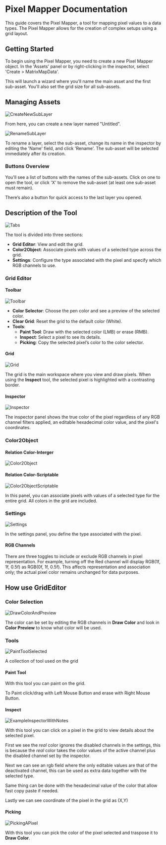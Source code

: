 # **Pixel Mapper Documentation**

This guide covers the Pixel Mapper, a tool for mapping pixel values to a data types. The Pixel Mapper allows for the creation of complex setups using a grid layout.

## **Getting Started**

To begin using the Pixel Mapper, you need to create a new Pixel Mapper object. In the 'Assets' panel or by right-clicking in the inspector, select 'Create > MatrixMapData'.

This will launch a wizard where you'll name the main asset and the first sub-asset. You'll also set the grid size for all sub-assets.

## **Managing Assets**

![CreateNewSubLayer](CreateNewSubLayer.gif)

From here, you can create a new layer named "Untitled".

![RenameSubLayer](RenameSubLayer.gif)

To rename a layer, select the sub-asset, change its name in the inspector by editing the 'Name' field, and click 'Rename'. The sub-asset will be selected immediately after its creation.

### **Buttons Overview**

You'll see a list of buttons with the names of the sub-assets. Click on one to open the tool, or click 'X' to remove the sub-asset (at least one sub-asset must remain).

There’s also a button for quick access to the last layer you opened.

## **Description of the Tool**

![Tabs](TabsOfTheTool.png)

The tool is divided into three sections:
- **Grid Editor**: View and edit the grid.
- **Color2Object**: Associate pixels with values of a selected type across the grid.
- **Settings**: Configure the type associated with the pixel and specify which RGB channels to use.

### **Grid Editor**

#### **Toolbar**

![Toolbar](GridEditorToolbar.png)

- **Color Selector**: Choose the pen color and see a preview of the selected color.
- **Clear Grid**: Reset the grid to the default color (White).
- **Tools**:
  - **Paint Tool**: Draw with the selected color (LMB) or erase (RMB).
  - **Inspect**: Select a pixel to see its details.
  - **Picking**: Copy the selected pixel’s color to the color selector.

#### **Grid**

![Grid](GridEditor.png)

The grid is the main workspace where you view and draw pixels. When using the **Inspect** tool, the selected pixel is highlighted with a contrasting border.

#### **Inspector**

![Inspector](InspectAPixel.gif)

The inspector panel shows the true color of the pixel regardless of any RGB channel filters applied, an editable hexadecimal color value, and the pixel's coordinates.

### **Color2Object**

#### **Relation Color-Interger**

![Color2Object](Color2ObjectWithInteger.png)

#### **Relation Color-Scriptable**

![Color2ObjectScriptable](Color2ObjectWithGenericScriptableObject.png)

In this panel, you can associate pixels with values of a selected type for the entire grid. All colors in the grid are included.

### **Settings**

![Settings](Settings.png)

In the settings panel, you define the type associated with the pixel.

#### **RGB Channels**

There are three toggles to include or exclude RGB channels in pixel representation. For example, turning off the Red channel will display RGB(1f, 1f, 0.5f) as RGB(0f, 1f, 0.5f). This affects representation and association only; the actual pixel color remains unchanged for data purposes.

## How use GridEditor

### Color Selection

![DrawColorAndPreview](DrawColorAndPreview.png)

The color can be set by editing the RGB channels in **Draw Color** and look in **Color Preview** to know what color will be used.

### Tools

![PaintToolSelected](PaintToolSelected.png)

A collection of tool used on the grid

#### Paint Tool

With this tool you can paint on the grid.

To Paint click/drag with Left Mouse Button and erase with Right Mouse Button.

#### Inspect

![ExampleInspectorWithNotes](ExampleInspectorWithNotes.png)

With this tool you can click on a pixel in the grid to view details about the selected pixel.

First we see the *real* color ignores the disabled channels in the settings, this is because the *real* color takes the color values ​​of the active channel plus the disabled channel set by the inspector.

Next we can see an rgb field where the only editable values ​​are that of the deactivated channel, this can be used as extra data together with the selected type.

Same thing can be done with the hexadecimal value of the color that allow fast copy paste if needed.

Lastly we can see coordinate of the pixel in the grid as (X,Y)

#### Picking

![PickingAPixel](PickingAPixel.gif)

With this tool you can pick the color of the pixel selected and traspose it to **Draw Color**.
